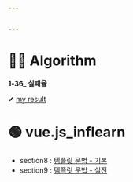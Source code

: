 ```yaml
---


---
```


<h1 id="👩‍💻-algorithm">👩‍💻 Algorithm</h1>
<p><strong>1-36_ 실패율</strong></p>
<p>✔  <a href="https://github.com/gay0ung/Algorithm/blob/master/LEVEL_01/36_%EC%8B%A4%ED%8C%A8%EC%9C%A8.html">my result</a></p>
<h1 id="🟢-vue.js_inflearn">🟢 vue.js_inflearn</h1>
<ul>
<li>section8 : <a href="https://github.com/gay0ung/TIL_note/blob/master/Vue.js_%EC%8B%9C%EC%9E%91%ED%95%98%EA%B8%B0/chapter8.md">템플릿 문법 - 기본</a></li>
<li>section9 : <a href="https://github.com/gay0ung/TIL_note/blob/master/Vue.js_%EC%8B%9C%EC%9E%91%ED%95%98%EA%B8%B0/chapter9.md">템플릿 문법 - 실전</a></li>
</ul>

